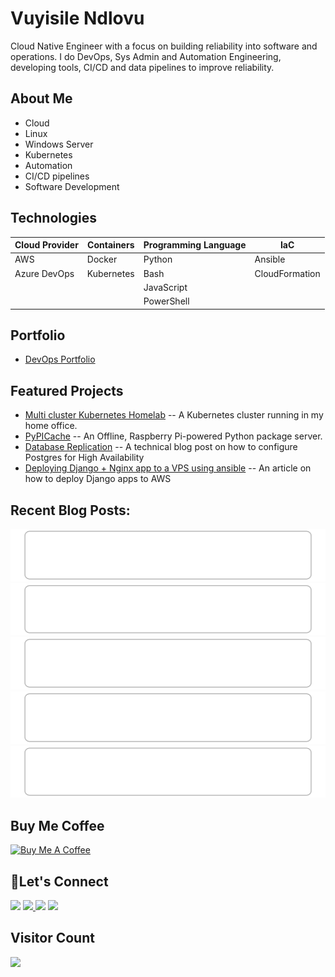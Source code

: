 # Vuyisile Ndlovu

Cloud Native Engineer with a focus on building reliability into software and operations. I do DevOps, Sys Admin and Automation Engineering, developing tools, CI/CD and data pipelines to improve reliability.

## About Me

- Cloud
- Linux
- Windows Server
- Kubernetes
- Automation
- CI/CD pipelines
- Software Development

## Technologies

| Cloud Provider | Containers | Programming Language | IaC            |
| -------------- | ---------- | -------------------- | -------------- |
| AWS            | Docker     | Python               | Ansible        |
| Azure DevOps   | Kubernetes | Bash                 | CloudFormation |
|                |            | JavaScript           |                |
|                |            | PowerShell           |                |

## Portfolio

- [DevOps Portfolio](https://github.com/terrameijar/DevOps-Snippets/)

## Featured Projects

- [Multi cluster Kubernetes Homelab](https://github.com/terrameijar/homelab-infrastructure) -- A Kubernetes cluster running in my home office.
- [PyPICache](https://terrameijar.github.io/PyPICache/) -- An Offline, Raspberry Pi-powered Python package server.
- [Database Replication](https://vuyisile.com/high-availability-in-postgresql-replication-with-docker/) -- A technical blog post on how to configure Postgres for High Availability
- [Deploying Django + Nginx app to a VPS using ansible](https://vuyisile.com/deploying-a-django-nginx-application-to-a-vps-with-ansible/) -- An article on how to deploy Django apps to AWS

## Recent Blog Posts:

<!-- blog-post-list:start -->
[![Deleting files older than 90 days in AWS S3](https://raw.githubusercontent.com/terrameijar/terrameijar/main/blog-post-list-output/Vuyisile's_Blog/Deleting_files_older_than_90_days_in_AWS_S3.svg)](https://vuyisile.com/s3-lifecycle-rules-for-wordpress-backups-deleting-files-older-than-90-days/)
[![The History of Virtual Machines and Containers](https://raw.githubusercontent.com/terrameijar/terrameijar/main/blog-post-list-output/Vuyisile's_Blog/The_History_of_Virtual_Machines_and_Containers.svg)](https://vuyisile.com/the-history-of-virtual-machines-and-containers/)
[![Setting Up Continuous Integration with GitHub Actions for a Python Project](https://raw.githubusercontent.com/terrameijar/terrameijar/main/blog-post-list-output/Vuyisile's_Blog/Setting_Up_Continuous_Integration_with_GitHub_Actions_for_a_Python_Project.svg)](https://vuyisile.com/setting-up-continuous-integration-with-github-actions-for-a-python-project/)
[![Deploy Docker Images to DockerHub using GitHub Actions](https://raw.githubusercontent.com/terrameijar/terrameijar/main/blog-post-list-output/Vuyisile's_Blog/Deploy_Docker_Images_to_DockerHub_using_GitHub_Actions.svg)](https://vuyisile.com/deploy-docker-images-to-dockerhub-using-github-actions/)
[![How to update ingress-nginx to protect against cve 2025-1975](https://raw.githubusercontent.com/terrameijar/terrameijar/main/blog-post-list-output/Vuyisile's_Blog/How_to_update_ingress-nginx_to_protect_against_cve_2025-1975.svg)](https://vuyisile.com/updating-ingress-nginx-to-protect-against-cve-2025-1975/)


<!-- blog-post-list:end -->

## Buy Me Coffee

<a href="https://www.buymeacoffee.com/vuyisile" target="_blank"><img src="https://cdn.buymeacoffee.com/buttons/v2/default-blue.png" alt="Buy Me A Coffee" style="height: 60px !important;width: 217px !important;" ></a>

## 🤝Let's Connect

<p>
  <a href="https://twitter.com/terrameijar"><img src="https://img.shields.io/badge/twitter-%231DA1F2.svg?&style=for-the-badge&logo=twitter&logoColor=white" height=25></a> 
  <a href="https://www.linkedin.com/in/vuyisile-ndlovu-080b3891/"><img src="https://img.shields.io/badge/linkedin-%230077B5.svg?&style=for-the-badge&logo=linkedin&logoColor=white" height=25> </a>
  <a href="https://dev.to/vndlovu"><img src="https://img.shields.io/badge/dev.to-0A0A0A?style=for-the-badge&logo=devdotto&logoColor=white" height=25></a> 
  <a href="mailto:vuyisilendlovu@gmail.com"><img src="https://img.shields.io/badge/gmail-%EA4225.svg?&style=for-the-badge&logo=gmail&logoColor=red" height=25></a>
</p>

## Visitor Count

![](https://komarev.com/ghpvc/?username=terrameijar)
